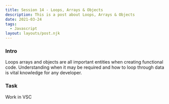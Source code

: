 ```yaml
---
title: Session 14 - Loops, Arrays & Objects  
description: This is a post about Loops, Arrays & Objects 
date: 2021-03-24
tags:
  - Javascript
layout: layouts/post.njk
---
```


### Intro

Loops arrays and objects are all important entities when creating functional code. Understanding when it may be required and how to loop through data is vital knowledge for any developer.

### Task 

Work in VSC

<script>

var shoppingCart = [
    {
        name:"loaf of bread",
        type:"food",
        quantity:1,
        price:.85
    },
    {
        name:"multipack beans",
        type:"food",
        quantity:2,
        price:1
    },
    {
        name:"mushrooms",
        type:"food",
        quantity:10,
        price:.1
    },
    {
        name:"can of beer",
        type:"alcohol",
        quantity:4,
        price:1.1
    },
    {
        name:"prosecco",
        type:"alcohol",
        quantity:1,
        price:8.99
    },
    {
        name:"steak",
        type:"food",
        quantity:2,
        price:3.99
    },
    {
        name:"blue cheese",
        type:"food",
        quantity:1,
        price:2.99
    },
    {
        name:"candles",
        type:"home",
        quantity:3,
        price:1.99
    },
    {
        name:"cheesecake",
        type:"food",
        quantity:1,
        price:4.99
    },
    {
        name:"onions",
        type:"food",
        quantity:3,
        price:.4
    },
];

function shoppingTotal(cart) {
    let totalPrice = 0;
    for (let i = 0; i < cart.length; i++) {
        let itemPrice = cart[i].price;
        let itemQuantity = cart[i].quantity;
        let itemTotalPrice = itemPrice * itemQuantity 
        if (cart[i].type === 'food') {
        itemTotalPrice = itemTotalPrice * 0.8; //if it's a food, give 20% discount 
        }
        totalPrice = totalPrice + itemTotalPrice;
    } 
    return totalPrice.toFixed(2);
}

console.log(shoppingTotal(shoppingCart));

//Next task
function shoppingTotalBetter(cart, discountAmount, type) {
    let totalPrice = 0;
    for (let i = 0; i < cart.length; i++) {
        let itemPrice = cart[i].price;
        let itemQuantity = cart[i].quantity;
        let itemTotalPrice = itemPrice * itemQuantity 
        if (type === 'any') {
            itemTotalPrice = itemTotalPrice * (100 - discountAmount) / 100;
        }
        else {
            if (cart[i].type === type) {
            itemTotalPrice = itemTotalPrice * (100 - discountAmount) / 100;
            }
        }    
        totalPrice = totalPrice + itemTotalPrice;
    } 
    return totalPrice.toFixed(2);
}
console.log(shoppingTotalBetter(shoppingCart, 30, 'home'));
console.log(shoppingTotalBetter(shoppingCart, 15, 'food'));
console.log(shoppingTotalBetter(shoppingCart, 90, 'alcohol'));
console.log(shoppingTotalBetter(shoppingCart, 0, 'home'));
console.log(shoppingTotalBetter(shoppingCart, 100, 'any'));


//Next task
function pricePoint(cart, lowPrice, highPrice, quantity) {
    let arrItems = []; //an empty array 
    for (let i = 0; i < cart.length; i++) {
        if (quantity === 'true') {
            if (cart[i].price * cart[i].quantity >= lowPrice && cart[i].price * cart[i].quantity <= highPrice) {
                arrItems.push(cart[i]);
            }
        }
        else {
            if (cart[i].price >= lowPrice && cart[i].price <= highPrice) {
            arrItems.push(cart[i]);
            }
        }
    }
    return arrItems; //remember to return items otherwise nothing will show in console 
}
console.log(pricePoint(shoppingCart, 0.1, 2));
console.log(pricePoint(shoppingCart, 0.1, 2, true));


//Next task
var myNumbers = [3, 5, 4, 4, 1, 1, 2, 3];

function mean(numbers) {
    let total = 0;
    for (let i = 0; i < numbers.length; i++) {
        total = total + numbers[i];
    }
    return total / numbers.length;
} 
console.log(mean(myNumbers));


//Next task
let myMedianNumbers = [10, 3, 90, 35, 24, 1]; 

function median(numbers2) {
    let numbers2Length = numbers2.length;
    let median = 0;
    numbers2.sort(compare); //orders numbers in terms of size
    //Even number of items
    if (numbers2Length % 2 === 0) {
        median = (numbers2[numbers2Length / 2 - 1 ] + numbers2[numbers2Length / 2 ]) / 2;
    }
    //Odd number of items
    else {
        median = numbers2[numbers2Length - 1 / 2]; 
    }
    return median;
}

function compare(a, b) {
    return a - b;
}

console.log(median(myMedianNumbers));


//Next task 
var myModeNumbers = [1, 2, 3, 3, 4, 4, 5];

function mode(numbers3) {
    let modes = [];
    let count = [];
    let number = 0;
    let maxIndex = 0;
    for (let i = 0; i < numbers3.length; i++) {
        number = numbers3[i];
        count[number] = (count[number] || 0) + 1; 
        //possibly increase the max no. of occurances (applies to all no.s in array)
        if (count[number] > maxIndex) {
            maxIndex = count[number];
        }
    }
    for (let i in count) {
        if (count[i] === maxIndex) {
            modes.push(numbers3[i]);
        }
    }
    return modes;
}

console.log(mode(myModeNumbers));

</script>